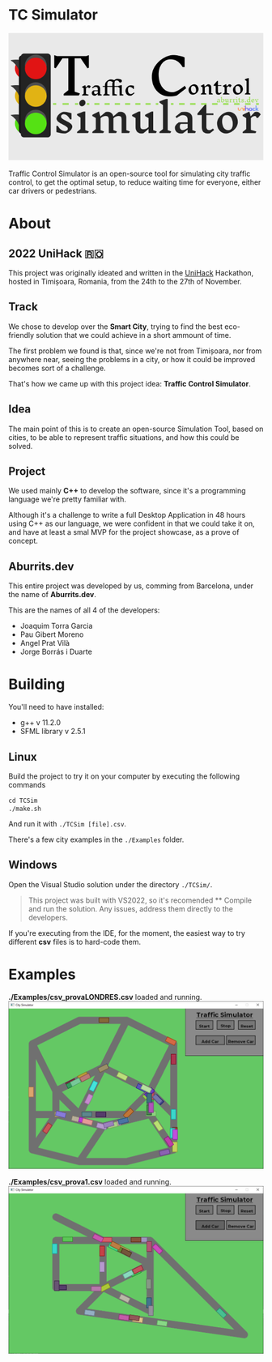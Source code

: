# TC Simulator

![img](TC_sim_long.png)

Traffic Control Simulator is an open-source tool for simulating city traffic control, to get the optimal setup, to reduce waiting time for everyone, either car drivers or pedestrians.

# About
## 2022 UniHack 🇷🇴

This project was originally ideated and written in the [UniHack](https://unihack.eu/) Hackathon, hosted in Timișoara, Romania, from the 24th to the 27th of November. 

## Track

We chose to develop over the **Smart City**, trying to find the best eco-friendly solution that we could achieve in a short ammount of time.

The first problem we found is that, since we're not from Timișoara, nor from anywhere near, seeing the problems in a city, or how it could be improved becomes sort of a challenge. 

That's how we came up with this project idea: **Traffic Control Simulator**.

## Idea

The main point of this is to create an open-source Simulation Tool, based on cities, to be able to represent traffic situations, and how this could be solved.

## Project

We used mainly **C++** to develop the software, since it's a programming language we're pretty familiar with.

Although it's a challenge to write a full Desktop Application in 48 hours using C++ as our language, we were confident in that we could take it on, and have at least a smal MVP for the project showcase, as a prove of concept.

## Aburrits.dev

This entire project was developed by us, comming from Barcelona, under the name of **Aburrits.dev**. 

This are the names of all 4 of the developers:

- Joaquim Torra Garcia
- Pau Gibert Moreno
- Angel Prat Vilà
- Jorge Borrás i Duarte

# Building

You'll need to have installed:
- g++ v 11.2.0
- SFML library v 2.5.1

## Linux

Build the project to try it on your computer by executing the following commands
```shell
cd TCSim
./make.sh
```

And run it with `./TCSim [file].csv`. 

There's a few city examples in the `./Examples` folder.

## Windows

Open the Visual Studio solution under the directory `./TCSim/`.

> This project was built with VS2022, so it's recomended
**
Compile and run the solution. Any issues, address them directly to the developers.

If you're executing from the IDE, for the moment, the easiest way to try different **csv** files is to hard-code them.

# Examples

**./Examples/csv_provaLONDRES.csv** loaded and running.
![img](./images/csv_londres_loaded.png)

**./Examples/csv_prova1.csv** loaded and running.
![img](./images/csv_1_running.png)
